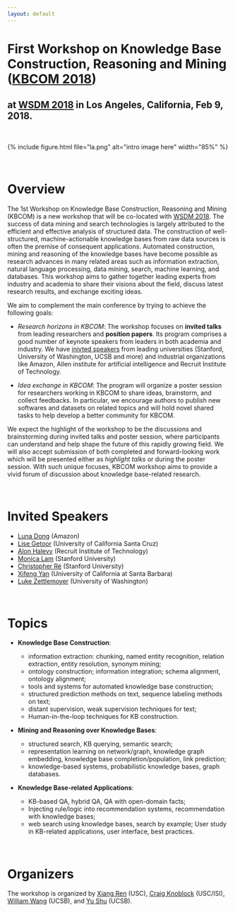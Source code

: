 ```yaml
---
layout: default
---
```

# First Workshop on Knowledge Base Construction, Reasoning and Mining ([KBCOM 2018](http://kbcom.org))
## at [WSDM 2018](http://www.wsdm-conference.org/2018/) in Los Angeles, California, Feb 9, 2018.  

<br>

{% include figure.html file="la.png" alt="intro image here" width="85%" %}

<br>

# Overview
The 1st Workshop on Knowledge Base Construction, Reasoning and Mining (KBCOM) is a new workshop that will be co-located with [WSDM 2018](http://www.wsdm-conference.org/2018/). The success of data mining and search technologies is largely attributed to the efficient and effective analysis of structured data. The construction of well-structured, machine-actionable knowledge bases from raw data sources is often the premise of consequent applications. Automated construction, mining and reasoning of the knowledge bases have become possible as research advances in many related areas such as information extraction, natural language processing, data mining, search, machine learning, and databases. This workshop aims to gather together leading experts from industry and academia to share their visions about the field, discuss latest research results, and exchange exciting ideas. 

We aim to complement the main conference by trying to achieve the following goals:
+ *Research horizons in KBCOM*: The workshop focuses on **invited talks** from leading researchers and **position papers**. Its program comprises a good number of keynote speakers from leaders in both academia and industry. We have [inivted speakers]() from leading universities (Stanford, University of Washington, UCSB and more) and industrial organizations like Amazon, Allen institute for artificial intelligence and Recruit Institute of Technology.

+ *Idea exchange in KBCOM*: The program will organize a poster session for researchers working in KBCOM to share ideas, brainstorm, and collect feedbacks. In particular, we encourage authors to publish new softwares and datasets on related topics and will hold novel shared tasks to help develop a better community for KBCOM.

We expect the highlight of the workshop to be the discussions and brainstorming during invited talks and poster session, where participants can understand and help shape the future of this rapidly growing field. We will also accept submission of both completed and forward-looking work which will be presented either as *highlight talks* or during the poster session. With such unique focuses, KBCOM workshop aims to provide a vivid forum of discussion about knowledge base-related research.

<br>

# Invited Speakers
+ [Luna Dong](http://lunadong.com/)  (Amazon)
+ [Lise Getoor](https://getoor.soe.ucsc.edu/)  (University of California Santa Cruz)
+ [Alon Halevy](https://homes.cs.washington.edu/~alon/)  (Recruit Institute of Technology)
+ [Monica Lam](https://suif.stanford.edu/~lam/)  (Stanford University)
+ [Christopher Ré](https://cs.stanford.edu/people/chrismre/)  (Stanford University)
+ [Xifeng Yan](http://www.cs.ucsb.edu/~xyan/)  (University of California at Santa Barbara)
+ [Luke Zettlemoyer](https://www.cs.washington.edu/people/faculty/lsz)  (University of Washington)

<br>

# Topics
+ **Knowledge Base Construction**: 
  - information extraction: chunking, named entity recognition, relation extraction, entity resolution, synonym mining; 
  - ontology construction; information integration; schema alignment, ontology alignment; 
  - tools and systems for automated knowledge base construction; 
  - structured prediction methods on text, sequence labeling methods on text; 
  - distant supervision, weak supervision techniques for text; 
  - Human-in-the-loop techniques for KB construction.

+ **Mining and Reasoning over Knowledge Bases**: 
  - structured search, KB querying, semantic search; 
  - representation learning on network/graph, knowledge graph embedding, knowledge base completion/population, link prediction; 
  - knowledge-based systems, probabilistic knowledge bases, graph databases.

+ **Knowledge Base-related Applications**: 
  - KB-based QA, hybrid QA, QA with open-domain facts; 
  - Injecting rule/logic into recommendation systems, recommendation with knowledge bases; 
  - web search using knowledge bases, search by example; User study in KB-related applications, user interface, best practices.
  
<br>

# Organizers
The workshop is organized by  [Xiang Ren](http://xren7.web.engr.illinois.edu/) (USC), [Craig Knoblock]() (USC/ISI), [William Wang]() (UCSB), and [Yu Shu]() (UCSB).

<br>
